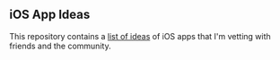 ## iOS App Ideas

This repository contains a [list of ideas](ideas.md) of iOS apps that I'm vetting with friends and the community.